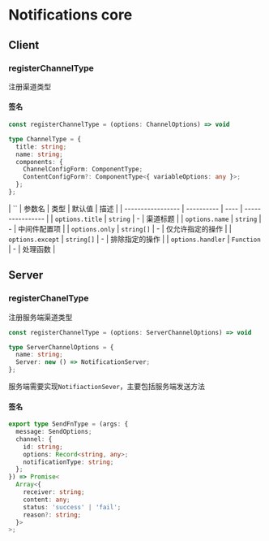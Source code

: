 # Notifications core

## Client

### registerChannelType

注册渠道类型

#### 签名 

```typescript
const registerChannelType = (options: ChannelOptions) => void

type ChannelType = {
  title: string;
  name: string;
  components: {
    ChannelConfigForm: ComponentType;
    ContentConfigForm?: ComponentType<{ variableOptions: any }>;
  };
};
```

| ``                | 参数名     | 类型 | 默认值           | 描述 |
| ----------------- | ---------- | ---- | ---------------- |
| `options.title`   | `string`   | -    | 渠道标题         |
| `options.name`    | `string`   | -    | 中间件配置项     |
| `options.only`    | `string[]` | -    | 仅允许指定的操作 |
| `options.except`  | `string[]` | -    | 排除指定的操作   |
| `options.handler` | `Function` | -    | 处理函数         |

## Server

### registerChanelType

注册服务端渠道类型

```typescript
const registerChannelType = (options: ServerChannelOptions) => void

type ServerChannelOptions = {
  name: string;
  Server: new () => NotificationServer;
};
```

服务端需要实现`NotifiactionSever`，主要包括服务端发送方法

#### 签名

```ts
export type SendFnType = (args: {
  message: SendOptions;
  channel: {
    id: string;
    options: Record<string, any>;
    notificationType: string;
  };
}) => Promise<
  Array<{
    receiver: string;
    content: any;
    status: 'success' | 'fail';
    reason?: string;
  }>
>;
```
